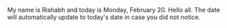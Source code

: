 My name is Rishabh and today is Monday, February 20. Hello all. The date will automatically update to today's date in case you did not notice.
